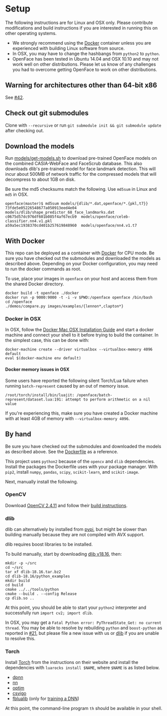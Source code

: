 # Setup
The following instructions are for Linux and OSX only.
Please contribute modifications and build instructions if you
are interested in running this on other operating systems.

+ We strongly recommend using the [Docker](https://www.docker.com/)
  container unless you are experienced with building
  Linux software from source.
+ In OSX, you may have to change the hashbangs
  from `python2` to `python`.
+ OpenFace has been tested in Ubuntu 14.04 and OSX 10.10
  and may not work well on other distributions.
  Please let us know of any challenges you had to overcome
  getting OpenFace to work on other distributions.

## Warning for architectures other than 64-bit x86
See [#42](https://github.com/cmusatyalab/openface/issues/42).

## Check out git submodules
Clone with `--recursive` or run `git submodule init && git submodule update`
after checking out.

## Download the models
Run [models/get-models.sh](https://github.com/cmusatyalab/openface/blob/master/models/get-models.sh)
to download pre-trained OpenFace
models on the combined CASIA-WebFace and FaceScrub database.
This also downloads dlib's pre-trained model for face landmark detection.
This will incur about 500MB of network traffic for the compressed
models that will decompress to about 1GB on disk.

Be sure the md5 checksums match the following.
Use `md5sum` in Linux and `md5` in OSX.

```
openface(master)$ md5sum models/{dlib/*.dat,openface/*.{pkl,t7}}
73fde5e05226548677a050913eed4e04  models/dlib/shape_predictor_68_face_landmarks.dat
c0675d57dc976df601b085f4af67ecb9  models/openface/celeb-classifier.nn4.v1.pkl
a59a5ec1938370cd401b257619848960  models/openface/nn4.v1.t7
```

## With Docker
This repo can be deployed as a container with [Docker](https://www.docker.com/)
for CPU mode.
Be sure you have checked out the submodules and downloaded
the models as described above.
Depending on your Docker configuration, you may need to
run the docker commands as root.

To use, place your images in `openface` on your host and
access them from the shared Docker directory.

```
docker build -t openface ./docker
docker run -p 9000:9000 -t -i -v $PWD:/openface openface /bin/bash
cd /openface
./demos/compare.py images/examples/{lennon*,clapton*}
```

### Docker in OSX
In OSX, follow the
[Docker Mac OSX Installation Guide](https://docs.docker.com/installation/mac/)
and start a docker machine and connect your shell to it
before trying to build the container.
In the simplest case, this can be done with:

```
docker-machine create --driver virtualbox --virtualbox-memory 4096 default
eval $(docker-machine env default)
```

#### Docker memory issues in OSX

Some users have reported the following silent Torch/Lua failure
when running `batch-represent` caused by an out of memory issue.

```
/root/torch/install/bin/luajit: /openface/batch-represent/dataset.lua:191: attempt to perform arithmetic on a nil value
```

If you're experiencing this, make sure you have created a Docker machine
with at least 4GB of memory with `--virtualbox-memory 4096`.

## By hand
Be sure you have checked out the submodules and downloaded the models as
described above.
See the
[Dockerfile](https://github.com/cmusatyalab/openface/blob/master/docker/Dockerfile)
as a reference.

This project uses `python2` because of the `opencv`
and `dlib` dependencies.
Install the packages the Dockerfile uses with your package manager.
With `pip2`, install `numpy`, `pandas`, `scipy`, `scikit-learn`, and `scikit-image`.

Next, manually install the following.

### OpenCV
Download [OpenCV 2.4.11](https://github.com/Itseez/opencv/archive/2.4.11.zip)
and follow their
[build instructions](http://docs.opencv.org/doc/tutorials/introduction/linux_install/linux_install.html).

### dlib
dlib can alternatively by installed from [pypi](https://pypi.python.org/pypi/dlib),
but might be slower than building manually because they are not
compiled with AVX support.

dlib requires boost libraries to be installed.

To build manually, start by
downloading
[dlib v18.16](https://github.com/davisking/dlib/releases/download/v18.16/dlib-18.16.tar.bz2),
then:

```
mkdir -p ~/src
cd ~/src
tar xf dlib-18.16.tar.bz2
cd dlib-18.16/python_examples
mkdir build
cd build
cmake ../../tools/python
cmake --build . --config Release
cp dlib.so ..
```

At this point, you should be able to start your `python2`
interpreter and successfully run `import cv2; import dlib`.

In OSX, you may get a `Fatal Python error: PyThreadState_Get: no current thread`.
You may be able to resolve by rebuilding `python` and `boost-python`
as reported in [#21](https://github.com/cmusatyalab/openface/issues/21),
but please file a new issue with us or [dlib](https://github.com/davisking/dlib)
if you are unable to resolve this.

### Torch
Install [Torch](http://torch.ch) from the instructions on their website
and install the dependencies with `luarocks install $NAME`,
where `$NAME` is as listed below.

+ [dpnn](https://github.com/nicholas-leonard/dpnn)
+ [nn](https://github.com/torch/nn)
+ [optim](https://github.com/torch/optim)
+ [csvigo](https://github.com/clementfarabet/lua---csv)
+ [fblualib](https://github.com/facebook/fblualib)
  (only for [training a DNN](http://cmusatyalab.github.io/openface/training-new-models/))

At this point, the command-line program `th` should
be available in your shell.

